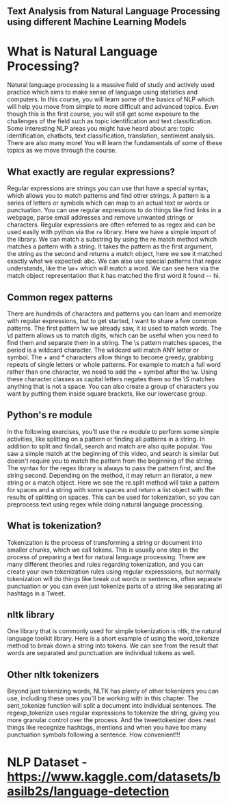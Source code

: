 ## Text Analysis from Natural Language Processing using different Machine Learning Models


# What is Natural Language Processing?
Natural language processing is a massive field of study and actively used practice which aims to make sense of language using statistics and computers. In this course, you will learn some of the basics of NLP which will help you move from simple to more difficult and advanced topics. Even though this is the first course, you will still get some exposure to the challenges of the field such as topic identification and text classification. Some interesting NLP areas you might have heard about are: topic identification, chatbots, text classification, translation, sentiment analysis. There are also many more! You will learn the fundamentals of some of these topics as we move through the course.

## What exactly are regular expressions?

Regular expressions are strings you can use that have a special syntax, which allows you to match patterns and find other strings. A pattern is a series of letters or symbols which can map to an actual text or words or punctuation. You can use regular expressions to do things like find links in a webpage, parse email addresses and remove unwanted strings or characters. Regular expressions are often referred to as regex and can be used easily with python via the `re` library. Here we have a simple import of the library. We can match a substring by using the re.match method which matches a pattern with a string. It takes the pattern as the first argument, the string as the second and returns a match object, here we see it matched exactly what we expected: abc. We can also use special patterns that regex understands, like the \w+ which will match a word. We can see here via the match object representation that it has matched the first word it found -- hi.

## Common regex patterns

There are hundreds of characters and patterns you can learn and memorize with regular expressions, but to get started, I want to share a few common patterns. The first pattern \w we already saw, it is used to match words. The \d pattern allows us to match digits, which can be useful when you need to find them and separate them in a string. The \s pattern matches spaces, the period is a wildcard character. The wildcard will match ANY letter or symbol. The + and * characters allow things to become greedy, grabbing repeats of single letters or whole patterns. For example to match a full word rather than one character, we need to add the + symbol after the \w. Using these character classes as capital letters negates them so the \S matches anything that is not a space. You can also create a group of characters you want by putting them inside square brackets, like our lowercase group.

## Python's re module

In the following exercises, you'll use the `re` module to perform some simple activities, like splitting on a pattern or finding all patterns in a string. In addition to split and findall, search and match are also quite popular. You saw a simple match at the beginning of this video, and search is similar but doesn't require you to match the pattern from the beginning of the string. The syntax for the regex library is always to pass the pattern first, and the string second. Depending on the method, it may return an iterator, a new string or a match object. Here we see the re.split method will take a pattern for spaces and a string with some spaces and return a list object with the results of splitting on spaces. This can be used for tokenization, so you can preprocess text using regex while doing natural language processing.

## What is tokenization?

Tokenization is the process of transforming a string or document into smaller chunks, which we call tokens. This is usually one step in the process of preparing a text for natural language processing. There are many different theories and rules regarding tokenization, and you can create your own tokenization rules using regular expresssions, but normally tokenization will do things like break out words or sentences, often separate punctuation or you can even just tokenize parts of a string like separating all hashtags in a Tweet.

## nltk library
One library that is commonly used for simple tokenization is nltk, the natural language toolkit library. Here is a short example of using the word_tokenize method to break down a string into tokens. We can see from the result that words are separated and punctuation are individual tokens as well.

## Other nltk tokenizers

Beyond just tokenizing words, NLTK has plenty of other tokenizers you can use, including these ones you'll be working with in this chapter. The sent_tokenize function will split a document into individual sentences. The regexp_tokenize uses regular expressions to tokenize the string, giving you more granular control over the process. And the tweettokenizer does neat things like recognize hashtags, mentions and when you have too many punctuation symbols following a sentence. How convenient!!!























# NLP Dataset - https://www.kaggle.com/datasets/basilb2s/language-detection
